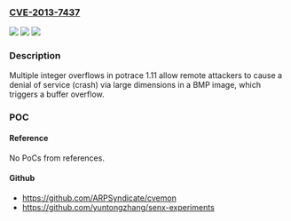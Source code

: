 ### [CVE-2013-7437](https://cve.mitre.org/cgi-bin/cvename.cgi?name=CVE-2013-7437)
![](https://img.shields.io/static/v1?label=Product&message=n%2Fa&color=blue)
![](https://img.shields.io/static/v1?label=Version&message=n%2Fa&color=blue)
![](https://img.shields.io/static/v1?label=Vulnerability&message=n%2Fa&color=brighgreen)

### Description

Multiple integer overflows in potrace 1.11 allow remote attackers to cause a denial of service (crash) via large dimensions in a BMP image, which triggers a buffer overflow.

### POC

#### Reference
No PoCs from references.

#### Github
- https://github.com/ARPSyndicate/cvemon
- https://github.com/yuntongzhang/senx-experiments

